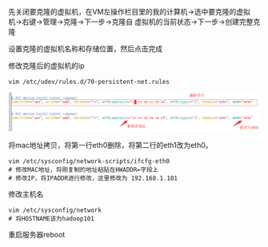 先关闭要克隆的虚拟机，在VM左操作栏目里的我的计算机->选中要克隆的虚拟机->右键->管理->克隆->下一步->克隆自 虚拟机的当前状态->下一步->创建完整克隆

设置克隆的虚拟机名称和存储位置，然后点击完成

修改克隆后的虚拟机的ip

```shell
vim /etc/udev/rules.d/70-persistent-net.rules
```

![1](img\5.clone1.png)

将mac地址拷贝，将第一行eth0删除，将第二行的eth1改为eth0。

```shell
vim /etc/sysconfig/network-scripts/ifcfg-eth0
# 修改MAC地址，将刚复制的地址粘贴在HWADDR=字段上
# 修改IP，将IPADDR进行修改，这里修改为 192.168.1.101
```

修改主机名

```shell
vim /etc/sysconfig/network
# 将HOSTNAME该为hadoop101
```

重启服务器reboot